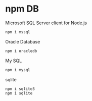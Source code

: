# npm DB



Microsoft SQL Server client for Node.js
``` bash
npm i mssql
```
Oracle Database
``` bash
npm i oracledb
```
My SQL
``` bash
npm i mysql
```
sqlite
``` bash
npm i sqlite3
npm i sqlite
```